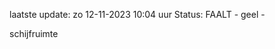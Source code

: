 laatste update: 
zo 12-11-2023 10:04   uur 
Status: FAALT - geel - 
<div class="service Y">schijfruimte</div>